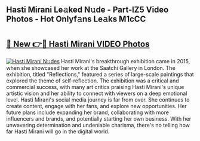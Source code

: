 ## Hasti Mirani Le𝚊ked N𝚞de - Part-lZ5 Video Photos - Hot Onlyf𝚊ns Le𝚊ks M1cCC

# <h2><a href="http://ab71001.deff.icu/?id=Hasti+Mirani">🔗 New 👉🔴 Hasti Mirani VIDEO Photos</a></h2>

[![Hasti Mirani N𝚞des](https://i.imgur.com/rIISA9y.gif)](http://ab71001.deff.icu/?id=Hasti+Mirani)
Hasti Mirani's breakthrough exhibition came in 2015, when she showcased her work at the Saatchi Gallery in London. The exhibition, titled "Reflections," featured a series of large-scale paintings that explored the theme of self-reflection. The exhibition was a critical and commercial success, with many art critics praising Hasti Mirani's unique artistic vision and her ability to connect with viewers on a deep emotional level. Hasti Mirani's social media journey is far from over. She continues to create content, engage with her fans, and explore new opportunities. Her future plans include expanding her brand, collaborating with more influencers and brands, and potentially starting her own business. With her unwavering determination and undeniable charisma, there's no telling how far Hasti Mirani will go in the digital world.

